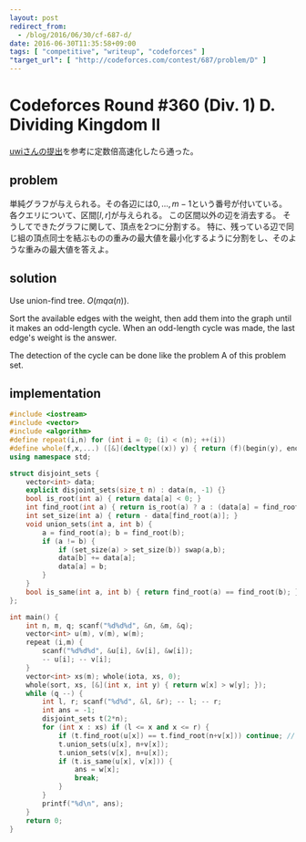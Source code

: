 ```yaml
---
layout: post
redirect_from:
  - /blog/2016/06/30/cf-687-d/
date: 2016-06-30T11:35:58+09:00
tags: [ "competitive", "writeup", "codeforces" ]
"target_url": [ "http://codeforces.com/contest/687/problem/D" ]
---
```


# Codeforces Round #360 (Div. 1) D. Dividing Kingdom II

[uwiさんの提出](http://codeforces.com/contest/687/submission/18807866)を参考に定数倍高速化したら通った。

## problem

単純グラフが与えられる。その各辺には$0, \dots, m-1$という番号が付いている。
各クエリについて、区間$[l,r]$が与えられる。
この区間以外の辺を消去する。
そうしてできたグラフに関して、頂点を$2$つに分割する。
特に、残っている辺で同じ組の頂点同士を結ぶものの重みの最大値を最小化するように分割をし、そのような重みの最大値を答えよ。

## solution

Use union-find tree. $O(mq\alpha(n))$.

Sort the available edges with the weight, then add them into the graph until it makes an odd-length cycle.
When an odd-length cycle was made, the last edge's weight is the answer.

The detection of the cycle can be done like the problem A of this problem set.

## implementation

``` c++
#include <iostream>
#include <vector>
#include <algorithm>
#define repeat(i,n) for (int i = 0; (i) < (n); ++(i))
#define whole(f,x,...) ([&](decltype((x)) y) { return (f)(begin(y), end(y), ## __VA_ARGS__); })(x)
using namespace std;

struct disjoint_sets {
    vector<int> data;
    explicit disjoint_sets(size_t n) : data(n, -1) {}
    bool is_root(int a) { return data[a] < 0; }
    int find_root(int a) { return is_root(a) ? a : (data[a] = find_root(data[a])); }
    int set_size(int a) { return - data[find_root(a)]; }
    void union_sets(int a, int b) {
        a = find_root(a); b = find_root(b);
        if (a != b) {
            if (set_size(a) > set_size(b)) swap(a,b);
            data[b] += data[a];
            data[a] = b;
        }
    }
    bool is_same(int a, int b) { return find_root(a) == find_root(b); }
};

int main() {
    int n, m, q; scanf("%d%d%d", &n, &m, &q);
    vector<int> u(m), v(m), w(m);
    repeat (i,m) {
        scanf("%d%d%d", &u[i], &v[i], &w[i]);
        -- u[i]; -- v[i];
    }
    vector<int> xs(m); whole(iota, xs, 0);
    whole(sort, xs, [&](int x, int y) { return w[x] > w[y]; });
    while (q --) {
        int l, r; scanf("%d%d", &l, &r); -- l; -- r;
        int ans = -1;
        disjoint_sets t(2*n);
        for (int x : xs) if (l <= x and x <= r) {
            if (t.find_root(u[x]) == t.find_root(n+v[x])) continue; // required for the constant factor
            t.union_sets(u[x], n+v[x]);
            t.union_sets(v[x], n+u[x]);
            if (t.is_same(u[x], v[x])) {
                ans = w[x];
                break;
            }
        }
        printf("%d\n", ans);
    }
    return 0;
}
```
